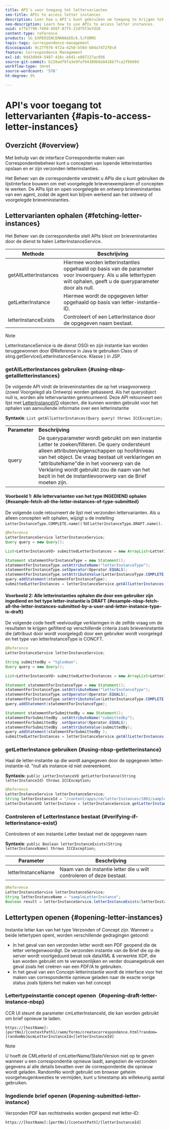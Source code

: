 ```yaml
---
title: API's voor toegang tot lettervarianten
seo-title: APIs to access letter instances
description: Leer hoe u API's kunt gebruiken om toegang te krijgen tot letterinstanties.
seo-description: Learn how to use APIs to access letter instances.
uuid: e7fb7798-f49d-458f-87f5-22df5f3e7d10
content-type: reference
products: SG_EXPERIENCEMANAGER/6.5/FORMS
topic-tags: correspondence-management
discoiquuid: 9c27f976-972a-4250-b56d-b84a7d72f8c8
feature: Correspondence Management
exl-id: 9d43d9d4-5487-416c-b641-e807227ac056
source-git-commit: b220adf6fa3e9faf94389b9a9416b7fca2f89d9d
workflow-type: tm+mt
source-wordcount: '578'
ht-degree: 0%

---
```


# API&#39;s voor toegang tot lettervarianten {#apis-to-access-letter-instances}

## Overzicht {#overview}

Met behulp van de interface Correspondentie maken van Correspondentiebeheer kunt u concepten van lopende letterinstanties opslaan en er zijn verzonden letterinstanties.

Het Beheer van de correspondentie verstrekt u APIs die u kunt gebruiken de lijstinterface bouwen om met voorgelegde brievenexemplaren of concepten te werken. De APIs lijst en open voorgelegde en ontwerp brieveninstanties van een agent, zodat de agent kon blijven werkend aan het ontwerp of voorgelegde brieveninstanties.

## Lettervarianten ophalen {#fetching-letter-instances}

Het Beheer van de correspondentie stelt APIs bloot om brieveninstanties door de dienst te halen LetterInstanceService.

| Methode | Beschrijving |
|--- |--- |
| getAllLetterInstances | Hiermee worden letterinstanties opgehaald op basis van de parameter voor invoerquery. Als u alle lettertypen wilt ophalen, geeft u de queryparameter door als null. |
| getLetterInstance | Hiermee wordt de opgegeven letter opgehaald op basis van letter-instantie-ID. |
| letterInstanceExists | Controleert of een LetterInstance door de opgegeven naam bestaat. |

>[!NOTE]
>
>LetterInstanceService is de dienst OSGI en zijn instantie kan worden teruggewonnen door @Reference in Java te gebruiken
>Class of sling.getService(LetterInstanceService. Klasse ) in JSP.

### getAllLetterInstances gebruiken {#using-nbsp-getallletterinstances}

De volgende API vindt de brieveninstanties die op het vraagvoorwerp (zowel Voorgelegd als Ontwerp) worden gebaseerd. Als het queryobject null is, worden alle lettervarianten geretourneerd. Deze API retourneert een lijst met [LetterInstanceVO](https://helpx.adobe.com/aem-forms/6-2/javadocs/com/adobe/icc/dbforms/obj/LetterInstanceVO.html) objecten, die kunnen worden gebruikt voor het ophalen van aanvullende informatie over een letterinstantie

**Syntaxis**: `List getAllLetterInstances(Query query) throws ICCException;`

<table>
 <tbody>
  <tr>
   <td><strong>Parameter</strong></td>
   <td><strong>Beschrijving</strong></td>
  </tr>
  <tr>
   <td>query</td>
   <td>De queryparameter wordt gebruikt om een instantie Letter te zoeken/filteren. De query ondersteunt alleen attributen/eigenschappen op hoofdniveau van het object. De vraag bestaat uit verklaringen en "attributeName"die in het voorwerp van de Verklaring wordt gebruikt zou de naam van het bezit in het de instantievoorwerp van de Brief moeten zijn.<br /> </td>
  </tr>
 </tbody>
</table>

#### Voorbeeld 1: Alle lettervarianten van het type INGEDIEND ophalen {#example-fetch-all-the-letter-instances-of-type-submitted}

De volgende code retourneert de lijst met verzonden lettervarianten. Als u alleen concepten wilt ophalen, wijzigt u de instelling `LetterInstanceType.COMPLETE.name()` tot `LetterInstanceType.DRAFT.name().`

```java
@Reference
LetterInstanceService letterInstanceService;
Query query = new Query();

List<LetterInstanceVO> submittedLetterInstances = new ArrayList<LetterInstanceVO>();

Statement statementForInstanceType = new Statement();
statementForInstanceType.setAttributeName("letterInstanceType");
statementForInstanceType.setOperator(Operator.EQUALS);
statementForInstanceType.setAttributeValue(LetterInstanceType.COMPLETE.name());
query.addStatement(statementForInstanceType);
submittedLetterInstances = letterInstanceService.getAllLetterInstances(query);
```

#### Voorbeeld 2: Alle letterinstanties ophalen die door een gebruiker zijn ingediend en het type letter-instantie is DRAFT {#example-nbsp-fetch-all-the-letter-instances-submitted-by-a-user-and-letter-instance-type-is-draft}

De volgende code heeft veelvoudige verklaringen in de zelfde vraag om de resultaten te krijgen gefilterd op verschillende criteria zoals brieveninstantie die (attribuut door wordt voorgelegd) door een gebruiker wordt voorgelegd en het type van letterInstanceType is CONCFT.

```java
@Reference
LetterInstanceService letterInstanceService;

String submittedBy = "tglodman";
Query query = new Query();

List<LetterInstanceVO> submittedLetterInstances = new ArrayList<LetterInstanceVO>();

Statement statementForInstanceType = new Statement();
statementForInstanceType.setAttributeName("letterInstanceType");
statementForInstanceType.setOperator(Operator.EQUALS);
statementForInstanceType.setAttributeValue(LetterInstanceType.COMPLETE.name());
query.addStatement(statementForInstanceType);

Statement statementForSubmittedBy = new Statement();
statementForSubmittedBy .setAttributeName("submittedby");
statementForSubmittedBy .setOperator(Operator.EQUALS);
statementForSubmittedBy .setAttributeValue(submittedBy);
query.addStatement(statementForSubmittedBy );
submittedLetterInstances = letterInstanceService.getAllLetterInstances(query);
```

### getLetterInstance gebruiken {#using-nbsp-getletterinstance}

Haal de letter-instantie op die wordt aangegeven door de opgegeven letter-instantie-id. &quot;null als instance-id niet overeenkomt.

**Syntaxis:** `public LetterInstanceVO getLetterInstance(String letterInstanceId) throws ICCException;`

```java
@Reference
LetterInstanceService letterInstanceService;
String letterInstanceId = "/content/apps/cm/letterInstances/1001/sampleLetterInstance";
LetterInstanceVO letterInstance = letterInstanceService.getLetterInstance(letterInstanceId );
```

### Controleren of LetterInstance bestaat {#verifying-if-letterinstance-exist}

Controleren of een instantie Letter bestaat met de opgegeven naam

**Syntaxis**: `public Boolean letterInstanceExists(String letterInstanceName) throws ICCException;`

| **Parameter** | **Beschrijving** |
|---|---|
| letterInstanceName | Naam van de instantie letter die u wilt controleren of deze bestaat. |

```java
@Reference
LetterInstanceService letterInstanceService;
String letterInstanceName = "sampleLetterInstance";
Boolean result = letterInstanceService.letterInstanceExists(letterInstanceName );
```

## Lettertypen openen {#opening-letter-instances}

Instantie letter kan van het type Verzonden of Concept zijn. Wanneer u beide lettertypen opent, worden verschillende gedragingen getoond:

* In het geval van een verzonden letter wordt een PDF geopend die de letter vertegenwoordigt. De verzonden instantie van de Brief die op de server wordt voortgeduurd bevat ook dataXML &amp; verwerkte XDP, die kan worden gebruikt om te verwezenlijken en verder douanegebruik een geval zoals het creëren van een PDF/A te gebruiken.
* In het geval van een Concept-letterinstantie wordt de interface voor het maken van correspondentie opnieuw geladen naar de exacte vorige status zoals tijdens het maken van het concept

### Lettertypeinstantie concept openen  {#opening-draft-letter-instance-nbsp}

CCR UI steunt de parameter cmLetterInstanceId, die kan worden gebruikt om brief opnieuw te laden.

`https://[hostName]:[portNo]/[contextPath]//aem/forms/createcorrespondence.html?random=[randomNo]&cmLetterInstanceId=[letterInstanceId]`

>[!NOTE]
>
>U hoeft de CMLetterId of cmLetterName/State/Version niet op te geven wanneer u een correspondentie opnieuw laadt, aangezien de verzonden gegevens al alle details bevatten over de correspondentie die opnieuw wordt geladen. RandomNo wordt gebruikt om browser geheim voorgeheugenkwesties te vermijden, kunt u timestamp als willekeurig aantal gebruiken.

### Ingediende brief openen {#opening-submitted-letter-instance}

Verzonden PDF kan rechtstreeks worden geopend met letter-ID:

`https://[hostName]:[portNo]/[contextPath]/[letterInstanceId]`
